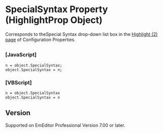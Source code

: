 # SpecialSyntax Property (HighlightProp Object)

Corresponds to theSpecial
Syntax drop-down list box in the [Highlight (2) page](../../dlg/properties/highlight2/index) of Configuration Properties.

## 

### \[JavaScript\]

```
n = object.SpecialSyntax;
object.SpecialSyntax = n;
```

### \[VBScript\]

```
n = object.SpecialSyntax
object.SpecialSyntax = n
```

## Version

Supported on EmEditor Professional Version 7.00 or later.
